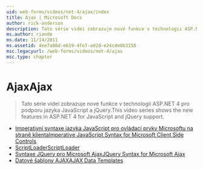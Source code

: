 ```yaml
---
uid: web-forms/videos/net-4/ajax/index
title: Ajax | Microsoft Docs
author: rick-anderson
description: Tato série videí zobrazuje nové funkce v technologii ASP.NET 4 pro podporu jazyka JavaScript a jQuery.
ms.author: riande
ms.date: 11/14/2011
ms.assetid: 4ee7a86d-e619-4fe7-ad2d-e24cde8b3158
msc.legacyurl: /web-forms/videos/net-4/ajax
msc.type: chapter
---
```

<a name="ajax"></a><span data-ttu-id="893e6-103">Ajax</span><span class="sxs-lookup"><span data-stu-id="893e6-103">Ajax</span></span>
====================
> <span data-ttu-id="893e6-104">Tato série videí zobrazuje nové funkce v technologii ASP.NET 4 pro podporu jazyka JavaScript a jQuery.</span><span class="sxs-lookup"><span data-stu-id="893e6-104">This video series shows the new features in ASP.NET 4 for JavaScript and jQuery support.</span></span>


- [<span data-ttu-id="893e6-105">Imperativní syntaxe jazyka JavaScript pro ovládací prvky Microsoftu na straně klienta</span><span class="sxs-lookup"><span data-stu-id="893e6-105">Imperative JavaScript Syntax for Microsoft Client Side Controls</span></span>](aspnet-4-quick-hit-imperative-javascript-syntax-for-microsoft-client-side-controls.md)
- [<span data-ttu-id="893e6-106">ScriptLoader</span><span class="sxs-lookup"><span data-stu-id="893e6-106">ScriptLoader</span></span>](aspnet-4-quick-hit-the-scriptloader.md)
- [<span data-ttu-id="893e6-107">Syntaxe JQuery pro Microsoft Ajax</span><span class="sxs-lookup"><span data-stu-id="893e6-107">JQuery Syntax for Microsoft Ajax</span></span>](aspnet-4-quick-hit-jquery-syntax-for-microsoft-ajax.md)
- [<span data-ttu-id="893e6-108">Datové šablony AJAX</span><span class="sxs-lookup"><span data-stu-id="893e6-108">AJAX Data Templates</span></span>](aspnet-4-quick-hit-ajax-data-templates.md)

